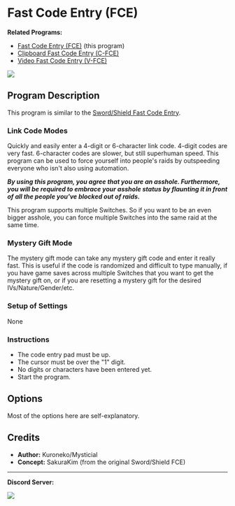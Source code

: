 # Fast Code Entry (FCE)

**Related Programs:**

- [Fast Code Entry (FCE)](FastCodeEntry.md) (this program)
- [Clipboard Fast Code Entry (C-FCE)](ClipboardFastCodeEntry.md)
- [Video Fast Code Entry (V-FCE)](VideoFastCodeEntry.md)

<img src="../images/FastCodeEntry-0.png">

## Program Description

This program is similar to the [Sword/Shield Fast Code Entry](/Wiki/Programs/PokemonSwSh/FastCodeEntry.md).

### Link Code Modes

Quickly and easily enter a 4-digit or 6-character link code. 4-digit codes are very fast. 6-character codes are slower, but still superhuman speed. This program can be used to force yourself into people's raids by outspeeding everyone who isn't also using automation.

***By using this program, you agree that you are an asshole. Furthermore, you will be required to embrace your asshole status by flaunting it in front of all the people you've blocked out of raids.***

This program supports multiple Switches. So if you want to be an even bigger asshole, you can force multiple Switches into the same raid at the same time.

### Mystery Gift Mode

The mystery gift mode can take any mystery gift code and enter it really fast. This is useful if the code is randomized and difficult to type manually, if you have game saves across multiple Switches that you want to get the mystery gift on, or if you are resetting a mystery gift for the desired IVs/Nature/Gender/etc.


### Setup of Settings

None

### Instructions

- The code entry pad must be up.
- The cursor must be over the "1" digit.
- No digits or characters have been entered yet.
- Start the program.


## Options

Most of the options here are self-explanatory.



## Credits

- **Author:** Kuroneko/Mysticial
- **Concept:** SakuraKim (from the original Sword/Shield FCE)

<hr>

**Discord Server:** 

[<img src="https://canary.discordapp.com/api/guilds/695809740428673034/widget.png?style=banner2">](https://discord.gg/cQ4gWxN)


